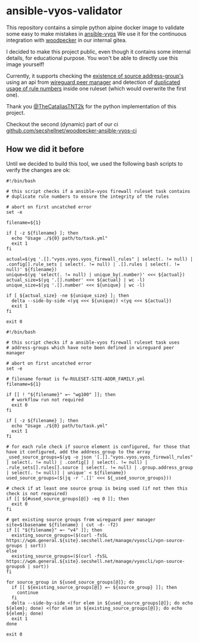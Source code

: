 # ansible-vyos-validator

This repository contains a simple python alpine docker image 
to validate some easy to make mistakes in 
[ansible-vyos](https://docs.ansible.com/ansible/latest/collections/vyos/vyos/index.html)
We use it for the continuous integration with [woodpecker](https://woodpecker-ci.org/) in our internal gitea.

I decided to make this project public, even though it contains some internal details, for educational purpose.
You won't be able to directly use this image yourself!

Currently, it supports checking the 
[existence of source address-group's](https://github.com/secshellnet/ansible-vyos-validator/blob/main/common.py#L55-L81) 
using an api from [wireguard peer manager](https://github.com/felbinger/WPM) and detection of 
[duplicated usage of rule numbers](https://github.com/secshellnet/ansible-vyos-validator/blob/main/common.py#L7-L33)
inside one ruleset (which would overwrite the first one).

Thank you [@TheCataliasTNT2k](https://github.com/thecataliastnt2k) for the python implementation of this project.

Checkout the second (dynamic) part of our ci [github.com/secshellnet/woodpecker-ansible-vyos-ci](https://github.com/secshellnet/woodpecker-ansible-vyos-ci)

## How we did it before
Until we decided to build this tool, we used the following bash scripts to verify the changes are ok:
```shell
#!/bin/bash

# this script checks if a ansible-vyos firewall ruleset task contains
# duplicate rule numbers to ensure the integrity of the rules

# abort on first uncatched error
set -e

filename=${1}

if [ -z ${filename} ]; then
  echo "Usage ./${0} path/to/task.yml"
  exit 1
fi

actual=$(yq '.[]."vyos.vyos.vyos_firewall_rules" | select(. != null) | .config[].rule_sets | select(. != null) | .[].rules | select(. != null)' ${filename})
unique=$(yq 'select(. != null) | unique_by(.number)' <<< ${actual})
actual_size=$(yq '.[].number' <<< ${actual} | wc -l)
unique_size=$(yq '.[].number' <<< ${unique} | wc -l)

if [ ${actual_size} -ne ${unique_size} ]; then
  delta --side-by-side <(yq <<< ${unique}) <(yq <<< ${actual})
  exit 1
fi

exit 0
```

```shell
#!/bin/bash

# this script checks if a ansible-vyos firewall ruleset task uses
# address-groups which have note been defined in wireguard peer manager

# abort on first uncatched error
set -e

# filename format is fw-RULESET-SITE-ADDR_FAMILY.yml
filename=${1}

if [[ ! "${filename}" =~ "wg100" ]]; then
  # workflow run not required
  exit 0
fi

if [ -z ${filename} ]; then
  echo "Usage ./${0} path/to/task.yml"
  exit 1
fi

# for each rule check if source element is configured, for those that have it configured, add the address_group to the array
_used_source_groups=$(yq -o json '[.[]."vyos.vyos.vyos_firewall_rules" | select(. != null) | .config[] | select(. != null) | .rule_sets[].rules[].source | select(. != null) | .group.address_group | select(. != null)] | unique' < ${filename})
used_source_groups=($(jq -r '.[]' <<< ${_used_source_groups}))

# check if at least one source group is being used (if not then this check is not reqeuired)
if [[ ${#used_source_groups[@]} -eq 0 ]]; then
  exit 0
fi

# get existing source groups from wireguard peer manager
site=$(basename ${filename} | cut -d- -f2)
if [[ "${filename}" =~ "v4" ]]; then
  existing_source_groups=($(curl -fsSL https://wpm.general.${site}.secshell.net/manage/vyoscli/vpn-source-groups | sort))
else
  existing_source_groups=($(curl -fsSL https://wpm.general.${site}.secshell.net/manage/vyoscli/vpn-source-groups6 | sort))
fi

for source_group in ${used_source_groups[@]}; do
  if [[ ${existing_source_groups[@]} =~ ${source_group} ]]; then
    continue
  fi
  delta --side-by-side <(for elem in ${used_source_groups[@]}; do echo ${elem}; done) <(for elem in ${existing_source_groups[@]}; do echo ${elem}; done)
  exit 1
done

exit 0
```
